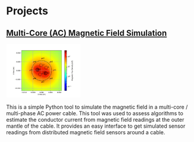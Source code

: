 # Projects

##  [Multi-Core (AC) Magnetic Field Simulation](https://github.com/tecamenz/MCMFS)

<img src="https://raw.githubusercontent.com/tecamenz/MCMFS/master/assets/Balanced.gif" width="200">

This is a simple Python tool to simulate the magnetic field in a multi-core / multi-phase AC power cable. This tool was used to assess algorithms to estimate the conductor current from magnetic field readings at the outer mantle of the cable. It provides an easy interface to get simulated sensor readings from distributed magnetic field sensors around a cable. 
